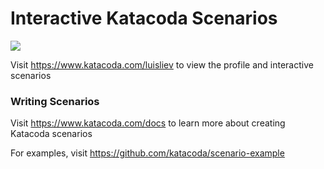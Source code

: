 # Interactive Katacoda Scenarios

[![](http://shields.katacoda.com/katacoda/luisliev/count.svg)](https://www.katacoda.com/luisliev "Get your profile on Katacoda.com")

Visit https://www.katacoda.com/luisliev to view the profile and interactive scenarios

### Writing Scenarios
Visit https://www.katacoda.com/docs to learn more about creating Katacoda scenarios

For examples, visit https://github.com/katacoda/scenario-example
